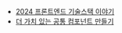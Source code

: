 - [2024 프론트엔드 기술스택 이야기](https://velog.io/@teo/2024-frontend-techstack)
- [더 가치 있는 공통 컴포넌트 만들기](https://fe-developers.kakaoent.com/2024/240116-common-component/)
